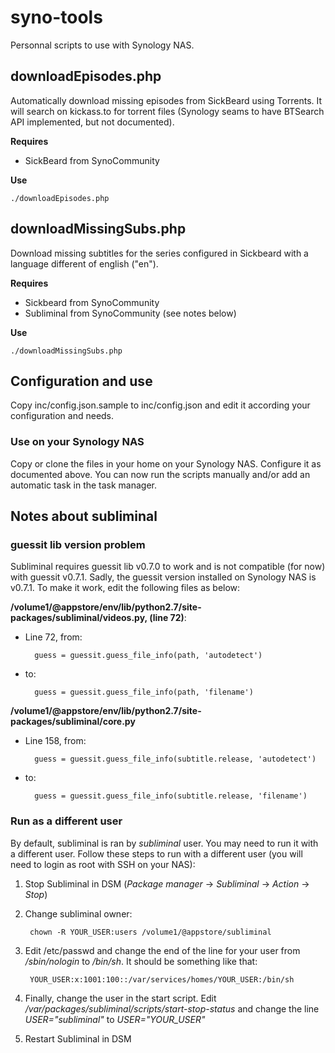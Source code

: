 # syno-tools

Personnal scripts to use with Synology NAS.

## downloadEpisodes.php

Automatically download missing episodes from SickBeard using Torrents.
It will search on kickass.to for torrent files (Synology seams to have BTSearch API implemented, but not documented).

__Requires__

* SickBeard from SynoCommunity

__Use__

    ./downloadEpisodes.php

## downloadMissingSubs.php

Download missing subtitles for the series configured in Sickbeard with a language different of english ("en").

__Requires__

* Sickbeard from SynoCommunity
* Subliminal from SynoCommunity (see notes below)

__Use__

    ./downloadMissingSubs.php

## Configuration and use

Copy inc/config.json.sample to inc/config.json and edit it according your configuration and needs.

### Use on your Synology NAS

Copy or clone the files in your home on your Synology NAS. Configure it as documented above.
You can now run the scripts manually and/or add an automatic task in the task manager.

## Notes about subliminal

### guessit lib version problem

Subliminal requires guessit lib v0.7.0 to work and is not compatible (for now) with guessit v0.7.1. Sadly, the guessit version installed on Synology NAS is v0.7.1.
To make it work, edit the following files as below:

__/volume1/@appstore/env/lib/python2.7/site-packages/subliminal/videos.py, (line 72)__:

* Line 72, from:

        guess = guessit.guess_file_info(path, 'autodetect')

* to:

        guess = guessit.guess_file_info(path, 'filename')


__/volume1/@appstore/env/lib/python2.7/site-packages/subliminal/core.py__

* Line 158, from:

        guess = guessit.guess_file_info(subtitle.release, 'autodetect')

* to:

        guess = guessit.guess_file_info(subtitle.release, 'filename')


### Run as a different user

By default, subliminal is ran by *subliminal* user. You may need to run it with a different user.
Follow these steps to run with a different user (you will need to login as root with SSH on your NAS):

1. Stop Subliminal in DSM (*Package manager* -> *Subliminal* -> *Action* -> *Stop*)
2. Change subliminal owner:

        chown -R YOUR_USER:users /volume1/@appstore/subliminal

3. Edit /etc/passwd and change the end of the line for your user from */sbin/nologin* to */bin/sh*. It should be something like that:

        YOUR_USER:x:1001:100::/var/services/homes/YOUR_USER:/bin/sh

4. Finally, change the user in the start script. Edit */var/packages/subliminal/scripts/start-stop-status* and change the line *USER="subliminal"* to *USER="YOUR_USER"*
5. Restart Subliminal in DSM